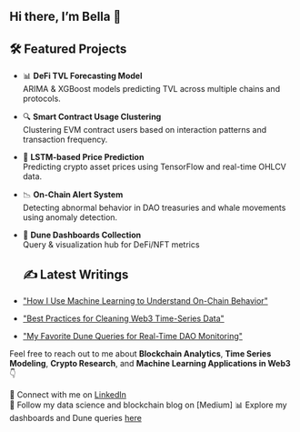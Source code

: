 ## Hi there,  I’m Bella 👋


## 🛠 Featured Projects

- 📊 **DeFi TVL Forecasting Model**  
  ARIMA & XGBoost models predicting TVL across multiple chains and protocols.

- 🔍 **Smart Contract Usage Clustering**  
  Clustering EVM contract users based on interaction patterns and transaction frequency.

- 🧠 **LSTM-based Price Prediction**  
  Predicting crypto asset prices using TensorFlow and real-time OHLCV data.

- 📉 **On-Chain Alert System**  
  Detecting abnormal behavior in DAO treasuries and whale movements using anomaly detection.

- 📎 **Dune Dashboards Collection**  
  Query & visualization hub for DeFi/NFT metrics


  ## ✍️ Latest Writings

- ["How I Use Machine Learning to Understand On-Chain Behavior"](#)
- ["Best Practices for Cleaning Web3 Time-Series Data"](#)
- ["My Favorite Dune Queries for Real-Time DAO Monitoring"](#)


Feel free to reach out to me about **Blockchain Analytics**, **Time Series Modeling**, **Crypto Research**, and **Machine Learning Applications in Web3** 👇

💬 Connect with me on [LinkedIn](www.linkedin.com/in/bellabahrami)  
📝 Follow my data science and blockchain blog on [Medium]
📊 Explore my dashboards and Dune queries [here](https://dune.com/bella25)  

